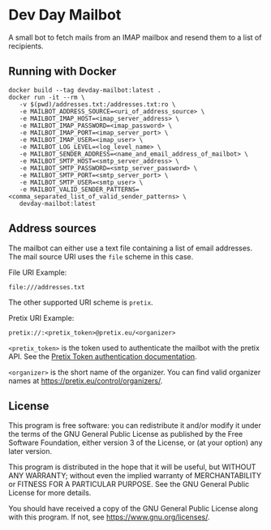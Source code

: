 # Dev Day Mailbot

A small bot to fetch mails from an IMAP mailbox and resend them to a list of recipients.

## Running with Docker

```
docker build --tag devday-mailbot:latest .
docker run -it --rm \
   -v $(pwd)/addresses.txt:/addresses.txt:ro \
   -e MAILBOT_ADDRESS_SOURCE=<uri_of_address_source> \
   -e MAILBOT_IMAP_HOST=<imap_server_address> \
   -e MAILBOT_IMAP_PASSWORD=<imap_password> \
   -e MAILBOT_IMAP_PORT=<imap_server_port> \
   -e MAILBOT_IMAP_USER=<imap_user> \
   -e MAILBOT_LOG_LEVEL=<log_level_name> \
   -e MAILBOT_SENDER_ADDRESS=<name_and_email_address_of_mailbot> \
   -e MAILBOT_SMTP_HOST=<smtp_server_address> \
   -e MAILBOT_SMTP_PASSWORD=<smtp_server_password> \
   -e MAILBOT_SMTP_PORT=<smtp_server_port> \
   -e MAILBOT_SMTP_USER=<smtp_user> \
   -e MAILBOT_VALID_SENDER_PATTERNS=<comma_separated_list_of_valid_sender_patterns> \
   devday-mailbot:latest
```

## Address sources

The mailbot can either use a text file containing a list of email addresses. The mail source URI uses the `file` scheme
in this case.

File URI Example:
```
file:///addresses.txt
```

The other supported URI scheme is `pretix`.

Pretix URI Example:
```
pretix://:<pretix_token>@pretix.eu/<organizer>
```

`<pretix_token>` is the token used to authenticate the mailbot with the pretix API. See the [Pretix Token authentication documentation](https://docs.pretix.eu/en/latest/api/tokenauth.html#rest-tokenauth).

`<organizer>` is the short name of the organizer. You can find valid organizer names at https://pretix.eu/control/organizers/.

## License

This program is free software: you can redistribute it and/or modify
it under the terms of the GNU General Public License as published by
the Free Software Foundation, either version 3 of the License, or
(at your option) any later version.

This program is distributed in the hope that it will be useful,
but WITHOUT ANY WARRANTY; without even the implied warranty of
MERCHANTABILITY or FITNESS FOR A PARTICULAR PURPOSE.  See the
GNU General Public License for more details.

You should have received a copy of the GNU General Public License
along with this program.  If not, see <https://www.gnu.org/licenses/>.
